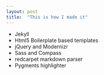 ```yaml
---
layout: post
title:  "This is how I made it"
---
```



- Jekyll
- Html5 Boilerplate based templates
- jQuery and Modernizr
- Sass and Compass
- redcarpet markdown parser
- Pygments highlighter
